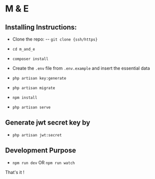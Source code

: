 # M & E

## Installing Instructions:

* Clone the repo:
    -- `git clone {ssh/https}`

* `cd m_and_e`

* `composer install`

* Create the `.env` file from `.env.example` and insert the essential data

* `php artisan key:generate`

* `php artisan migrate`

* `npm install`

* `php artisan serve`

## Generate jwt secret key by

* `php artisan jwt:secret`

## Development Purpose

* `npm run dev` OR `npm run watch`

That's it !
